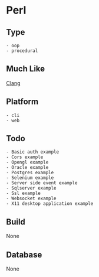 # Perl

## Type
	- oop
	- procedural
## Much Like
[Clang](CLANG.md)
## Platform
	- cli
	- web
## Todo
	- Basic auth example
	- Cors example
	- Opengl example
	- Oracle example
	- Postgres example
	- Selenium example
	- Server side event example
	- Sqlserver example
	- Ssl example
	- Websocket example
	- X11 desktop application example
## Build
None
## Database
None